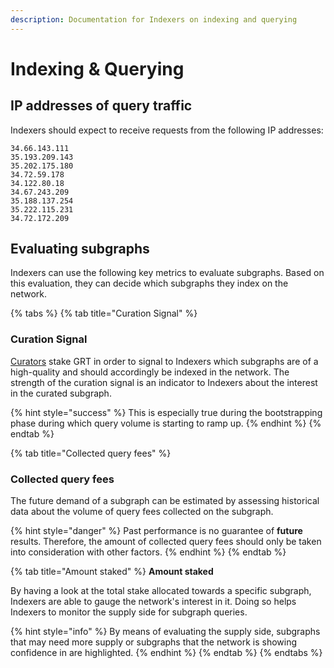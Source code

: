```yaml
---
description: Documentation for Indexers on indexing and querying
---
```


# Indexing & Querying

## IP addresses of query traffic

Indexers should expect to receive requests from the following IP addresses:

```text
34.66.143.111
35.193.209.143
35.202.175.180
34.72.59.178
34.122.80.18
34.67.243.209
35.188.137.254
35.222.115.231
34.72.172.209
```

## Evaluating subgraphs

Indexers can use the following key metrics to evaluate subgraphs. Based on this evaluation, they can decide which subgraphs they index on the network.

{% tabs %}
{% tab title="Curation Signal" %}
### Curation Signal

[Curators](../../../the-graph-ecosystem/organizational-structure/curators.md) stake GRT in order to signal to Indexers which subgraphs are of a high-quality and should accordingly be indexed in the network. The strength of the curation signal is an indicator to Indexers about the interest in the curated subgraph.

{% hint style="success" %}
This is especially true during the bootstrapping phase during which query volume is starting to ramp up.
{% endhint %}
{% endtab %}

{% tab title="Collected query fees" %}
### Collected query fees

The future demand of a subgraph can be estimated by assessing historical data about the volume of query fees collected on the subgraph.

{% hint style="danger" %}
Past performance is no guarantee of **future** results. Therefore, the amount of collected query fees should only be taken into consideration with other factors.
{% endhint %}
{% endtab %}

{% tab title="Amount staked" %}
**Amount staked**

By having a look at the total stake allocated towards a specific subgraph, Indexers are able to gauge the network's interest in it. Doing so helps Indexers to monitor the supply side for subgraph queries.

{% hint style="info" %}
By means of evaluating the supply side, subgraphs that may need more supply or subgraphs that the network is showing confidence in are highlighted.
{% endhint %}
{% endtab %}
{% endtabs %}

